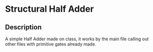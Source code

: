 # Structural Half Adder

## Description
A simple Half Adder made on class, it works by the main file calling out other files with primitive gates already made.